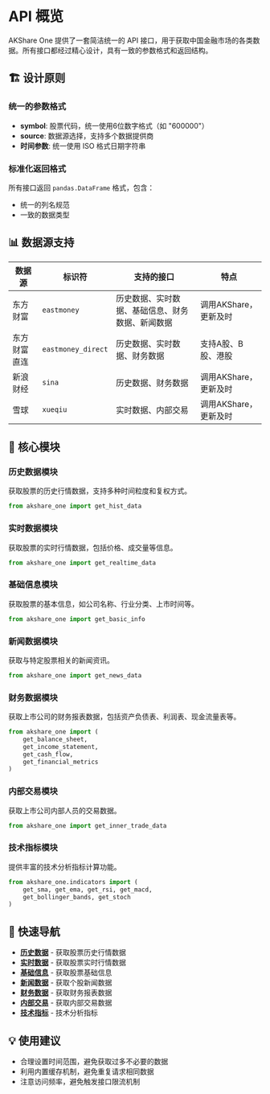 # API 概览

AKShare One 提供了一套简洁统一的 API 接口，用于获取中国金融市场的各类数据。所有接口都经过精心设计，具有一致的参数格式和返回结构。

## 🏗️ 设计原则

### 统一的参数格式
- **symbol**: 股票代码，统一使用6位数字格式（如 "600000"）
- **source**: 数据源选择，支持多个数据提供商
- **时间参数**: 统一使用 ISO 格式日期字符串

### 标准化返回格式
所有接口返回 `pandas.DataFrame` 格式，包含：
- 统一的列名规范
- 一致的数据类型

## 📊 数据源支持

| 数据源 | 标识符 | 支持的接口 | 特点 |
|--------|--------|------------|------|
| 东方财富 | `eastmoney` | 历史数据、实时数据、基础信息、财务数据、新闻数据 | 调用AKShare，更新及时 |
| 东方财富直连 | `eastmoney_direct` | 历史数据、实时数据、财务数据 | 支持A股、B股、港股 |
| 新浪财经 | `sina` | 历史数据、财务数据 | 调用AKShare，更新及时 |
| 雪球 | `xueqiu` | 实时数据、内部交易 | 调用AKShare，更新及时 |

## 🔧 核心模块

### 历史数据模块
获取股票的历史行情数据，支持多种时间粒度和复权方式。

```python
from akshare_one import get_hist_data
```

### 实时数据模块
获取股票的实时行情数据，包括价格、成交量等信息。

```python
from akshare_one import get_realtime_data
```

### 基础信息模块
获取股票的基本信息，如公司名称、行业分类、上市时间等。

```python
from akshare_one import get_basic_info
```

### 新闻数据模块
获取与特定股票相关的新闻资讯。

```python
from akshare_one import get_news_data
```

### 财务数据模块
获取上市公司的财务报表数据，包括资产负债表、利润表、现金流量表等。

```python
from akshare_one import (
    get_balance_sheet,
    get_income_statement, 
    get_cash_flow,
    get_financial_metrics
)
```

### 内部交易模块
获取上市公司内部人员的交易数据。

```python
from akshare_one import get_inner_trade_data
```

### 技术指标模块
提供丰富的技术分析指标计算功能。

```python
from akshare_one.indicators import (
    get_sma, get_ema, get_rsi, get_macd, 
    get_bollinger_bands, get_stoch
)
```

## 🚀 快速导航

- **[历史数据](historical.md)** - 获取股票历史行情数据
- **[实时数据](realtime.md)** - 获取股票实时行情数据  
- **[基础信息](basic-info.md)** - 获取股票基础信息
- **[新闻数据](news.md)** - 获取个股新闻数据
- **[财务数据](financial.md)** - 获取财务报表数据
- **[内部交易](insider.md)** - 获取内部交易数据
- **[技术指标](indicators.md)** - 技术分析指标

## 💡 使用建议

- 合理设置时间范围，避免获取过多不必要的数据
- 利用内置缓存机制，避免重复请求相同数据
- 注意访问频率，避免触发接口限流机制
